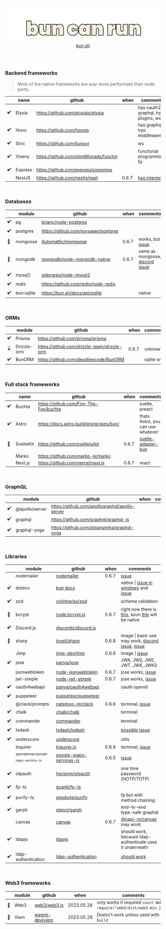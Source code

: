 <a href="https://bun.sh">
<p align="center">
  <img src="https://raw.githubusercontent.com/emastho/bun-can-run/main/bun.svg" alt="Bun logo" /><br/>
  bun.sh
</p>
</a>
<br /><br />

### Backend frameworks
> Most of the native frameworks are *way* more performant than node ports.

||name|github|when|comments|
|--|--|--|--|--|
|✔️| Elysia | https://github.com/elysiajs/elysia | | has oauth2, graphql, trpc plugins, ws
|✔️|Hono|https://github.com/honojs||has graphql, trpc middleware
|✔️|Stric|https://github.com/bunsvr||ws
|✔️|Vixeny|https://github.com/mimiMonads/functor||functional programming, fp
|✔️|Express|https://github.com/expressjs/express|||
||NestJS|https://github.com/nestjs/nest|0.6.7|[has interest](https://github.com/oven-sh/bun/issues/1641)

<br />

### Databases
|| module |  github | when | comments |
|--|--|--|--|--|
|✔️| pg | [brianc/node-postgres](https://github.com/brianc/node-postgres) |
|✔️|postgres|https://github.com/porsager/postgres|
|🔧|mongoose|[Automattic/mongoose](https://github.com/Automattic/mongoose)| 0.6.7 | works, but [issue](https://github.com/oven-sh/bun/issues/3195)
|🔧|mongodb|[mongodb/node-mongodb-native](https://github.com/mongodb/node-mongodb-native)| 0.6.7 | same as mongoose, [discord issue](https://discord.com/channels/876711213126520882/1116019102788636822)
|✔️|mysql2|[sidorares/node-mysql2](https://github.com/sidorares/node-mysql2)|
|✔️|redis|https://github.com/redis/node-redis|
|✔️|bun:sqlite|https://bun.sh/docs/api/sqlite||native

<br />

### ORMs
||module|github|when|comments|
|--|--|--|--|--|
|✔️|Prisma|https://github.com/prisma/prisma|||
|⌛|Drizzle-orm|https://github.com/drizzle-team/drizzle-orm|0.6.7|unknown
|✔️|BunORM|https://github.com/deadlinecode/BunORM||sqlite only

<br />

### Full stack frameworks
||name|github|when|comments|
|--|--|--|--|--|
|✔️|Buchta|https://github.com/Fire-The-Fox/buchta||svelte, preact
|✔️|Astro|https://docs.astro.build/en/recipes/bun/||thats Astro, you can use whatever
|🔧|SvelteKit|https://github.com/sveltejs/kit|0.6.7|[svelte-adapter-bun](https://github.com/gornostay25/svelte-adapter-bun)
||Marko|https://github.com/marko-js/marko|
||Next.js|https://github.com/vercel/next.js|0.6.7|react

<br />

### GraphQL
||module|github|when|comments|
|--|--|--|--|--|
|✔️|@apollo/server|https://github.com/apollographql/apollo-server|
|✔️|graphql|https://github.com/graphql/graphql-js|
|✔️|graphql-yoga|https://github.com/dotansimha/graphql-yoga|

<br />

### Libraries
|| module |  github | when | comments |
|--|--|--|--|--|
||nodemailer|[nodemailer](https://github.com/nodemailer/nodemailer)|0.6.7|[issue](https://github.com/oven-sh/bun/issues/3003)
|✔️|dotenv|[bun docs](https://bun.sh/docs/cli/run#environment-variables)||native \| [issue in windows](https://github.com/oven-sh/bun/issues/3042) and [issue](https://github.com/oven-sh/bun/issues/2823)
|✔️|zod|[colinhacks/zod](https://github.com/colinhacks/zod)||schema validation
|🔧|bcrypt|[node.bcrypt.js](https://github.com/kelektiv/node.bcrypt.js)|0.6.7|right now there is [this](https://bun.sh/docs/api/hashing), soon [this](https://github.com/oven-sh/bun/pull/3204) will be native
|✔️| Discord.js | [discordjs/discord.js](https://github.com/discordjs/discord.js) | | |
|🔧|sharp|[lovell/sharp](https://github.com/lovell/sharp)|0.6.8|image \| basic use may work, [discord issue](https://discord.com/channels/876711213126520882/1113918029097603233), [issue](https://github.com/oven-sh/bun/issues/3218)
||Jimp|[jimp-dev/jimp](https://github.com/jimp-dev/jimp)|0.6.6|image \| [issue](https://github.com/oven-sh/bun/issues/3122)
|✔️|jose|[panva/jose](https://github.com/panva/jose)||JWA, JWS, JWE, JWT, JWK, JWKS|
||jsonwebtoken|[node-jsonwebtoken](https://github.com/auth0/node-jsonwebtoken)|0.6.7|jose works, [issue](https://github.com/oven-sh/bun/issues/1454)|
||jwt-simple|[node-jwt-simple](https://github.com/hokaccha/node-jwt-simple)|0.6.7|jose works, [issue](https://github.com/oven-sh/bun/issues/1454)|
|✔️|oauth4webapi|[panva/oauth4webapi](https://github.com/panva/oauth4webapi)||oauth openid
|✔️|puppeteer|[puppeteer/puppeteer](https://github.com/puppeteer/puppeteer/)|
||@clack/prompts|[natemoo-re/clack](https://github.com/natemoo-re/clack)|0.6.6|terminal, [issue](https://github.com/oven-sh/bun/issues/3099)
|✔️|chalk|[chalk/chalk](https://github.com/chalk/chalk)||terminal
|✔️|commander|[commander](https://github.com/tj/commander.js)||terminal
|✔️|lodash|[lodash/lodash](https://github.com/lodash/lodash)||[possible issue](https://github.com/oven-sh/bun/issues/3224)|utils
|✔️|underscore|[underscore](https://github.com/jashkenas/underscore/)||utils
||Inquirer|[Inquirer.js](https://github.com/SBoudrias/Inquirer.js)|0.6.8|terminal, [issue](https://github.com/oven-sh/bun/issues/3205)
||<sub><sup>@googlemaps/google-maps-services-js</sup></sub>|[google-maps-services-js](https://github.com/googlemaps/google-maps-services-js)|0.6.5|[issue](https://github.com/oven-sh/bun/issues/3211)
|✔️|otpauth|[hectorm/otpauth](https://github.com/hectorm/otpauth)||one time password (HOTP/TOTP)
|✔️| fp-ts | [gcanti/fp-ts](https://github.com/gcanti/fp-ts) ||
|✔️|purify-ts|[gigobyte/purify](https://github.com/gigobyte/purify)||fp but with method chaining|
|✔️|garph|[stepci/garph](https://github.com/stepci/garph)||end-to-end type-safe graphql
||canvas|[canvas](https://github.com/Automattic/node-canvas)|0.6.7|[@napi-rs/canvas](https://github.com/Brooooooklyn/canvas) may work
|✔️|ldapjs|[ldapjs](https://github.com/ldapjs/node-ldapjs)||should work, because ldap-authenticate uses it underneath|
|✔️|ldap-authentication|[ldap-authentication](https://github.com/shaozi/ldap-authentication)||[should work](https://github.com/oven-sh/bun/issues/3199)

<br />

### Web3 frameworks
|| module |  github | when | comments |
|--|--|--|--|--|
|🔧| Web3 | [web3/web3.js](https://github.com/web3/web3.js) |2023.05.28| only works if required `const Web3 = require("web3/dist/web3.min.js");`
|🔧| Viem | [wagmi-dev/viem](https://github.com/wagmi-dev/viem) |2023.05.28| Doesn't work unless used with `bun build`
